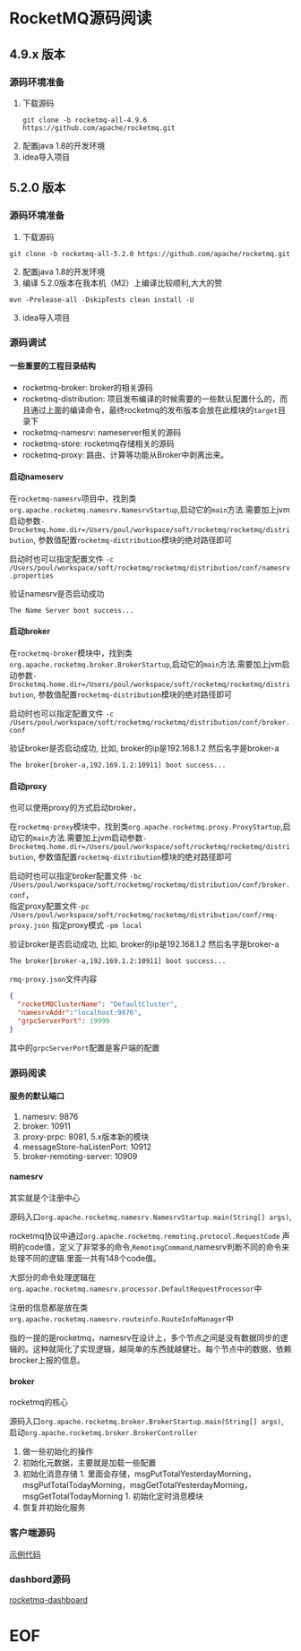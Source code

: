 # RocketMQ源码阅读


## 4.9.x 版本

### 源码环境准备

1. 下载源码
    ```shell
    git clone -b rocketmq-all-4.9.6 https://github.com/apache/rocketmq.git
    ```
2. 配置java 1.8的开发环境
3. idea导入项目



## 5.2.0 版本

### 源码环境准备
1. 下载源码
```shell
git clone -b rocketmq-all-5.2.0 https://github.com/apache/rocketmq.git
```
2. 配置java 1.8的开发环境
3. 编译
5.2.0版本在我本机（M2）上编译比较顺利,大大的赞
```shell
mvn -Prelease-all -DskipTests clean install -U
```
3. idea导入项目

### 源码调试

#### 一些重要的工程目录结构

- rocketmq-broker: broker的相关源码
- rocketmq-distribution: 项目发布编译的时候需要的一些默认配置什么的，而且通过上面的编译命令，最终rocketmq的发布版本会放在此模块的`target`目录下
- rocketmq-namesrv: nameserver相关的源码
- rocketmq-store: rocketmq存储相关的源码
- rocketmq-proxy: 路由、计算等功能从Broker中剥离出来。

#### 启动nameserv

在`rocketmq-namesrv`项目中，找到类`org.apache.rocketmq.namesrv.NamesrvStartup`,启动它的`main`方法.需要加上jvm启动参数`-Drocketmq.home.dir=/Users/poul/workspace/soft/rocketmq/rocketmq/distribution`, 参数值配置`rocketmq-distribution`模块的绝对路径即可

启动时也可以指定配置文件 `-c /Users/poul/workspace/soft/rocketmq/rocketmq/distribution/conf/namesrv.properties`

验证namesrv是否启动成功
~~~shell
The Name Server boot success...
~~~

#### 启动broker
在`rocketmq-broker`模块中，找到类`org.apache.rocketmq.broker.BrokerStartup`,启动它的`main`方法.需要加上jvm启动参数`-Drocketmq.home.dir=/Users/poul/workspace/soft/rocketmq/rocketmq/distribution`, 参数值配置`rocketmq-distribution`模块的绝对路径即可

启动时也可以指定配置文件 `-c /Users/poul/workspace/soft/rocketmq/rocketmq/distribution/conf/broker.conf`

验证broker是否启动成功, 比如, broker的ip是192.168.1.2 然后名字是broker-a
~~~shell
The broker[broker-a,192.169.1.2:10911] boot success...
~~~

#### 启动proxy
也可以使用proxy的方式启动broker，

在`rocketmq-proxy`模块中，找到类`org.apache.rocketmq.proxy.ProxyStartup`,启动它的`main`方法.需要加上jvm启动参数`-Drocketmq.home.dir=/Users/poul/workspace/soft/rocketmq/rocketmq/distribution`, 参数值配置`rocketmq-distribution`模块的绝对路径即可

启动时也可以指定broker配置文件 `-bc /Users/poul/workspace/soft/rocketmq/rocketmq/distribution/conf/broker.conf`，  
指定proxy配置文件`-pc /Users/poul/workspace/soft/rocketmq/rocketmq/distribution/conf/rmq-proxy.json`
指定proxy模式 `-pm local`

验证broker是否启动成功, 比如, broker的ip是192.168.1.2 然后名字是broker-a
~~~shell
The broker[broker-a,192.169.1.2:10911] boot success...
~~~

`rmq-proxy.json`文件内容
```json
{
  "rocketMQClusterName": "DefaultCluster",
  "namesrvAddr":"localhost:9876",
  "grpcServerPort": 19999
}
```
其中的`grpcServerPort`配置是客户端的配置

### 源码阅读

#### 服务的默认端口

1. namesrv: 9876
2. broker: 10911
3. proxy-prpc: 8081, 5.x版本新的模块
4. messageStore-haListenPort: 10912
5. broker-remoting-server: 10909

#### namesrv

其实就是个注册中心

源码入口`org.apache.rocketmq.namesrv.NamesrvStartup.main(String[] args)`,

rocketmq协议中通过`org.apache.rocketmq.remoting.protocol.RequestCode` 声明的code值，定义了非常多的命令,`RemotingCommand`,namesrv判断不同的命令来处理不同的逻辑.里面一共有148个code值。

大部分的命令处理逻辑在`org.apache.rocketmq.namesrv.processor.DefaultRequestProcessor`中

注册的信息都是放在类`org.apache.rocketmq.namesrv.routeinfo.RouteInfoManager`中

指的一提的是rocketmq，namesrv在设计上，多个节点之间是没有数据同步的逻辑的。这种就简化了实现逻辑，越简单的东西就越健壮。每个节点中的数据，依赖brocker上报的信息。


#### broker

rocketmq的核心

源码入口`org.apache.rocketmq.broker.BrokerStartup.main(String[] args)`,
启动`org.apache.rocketmq.broker.BrokerController`

1. 做一些初始化的操作
  1. 初始化元数据，主要就是加载一些配置
  2. 初始化消息存储
    1. 里面会存储，msgPutTotalYesterdayMorning，msgPutTotalTodayMorning，msgGetTotalYesterdayMorning，msgGetTotalTodayMorning
    1. 初始化定时消息模块
  3. 恢复并初始化服务




### 客户端源码

[示例代码](https://github.com/apache/rocketmq-clients/tree/java-5.0.6/java/client/src/main/java/org/apache/rocketmq/client/java/example)

### dashbord源码

[rocketmq-dashboard](https://github.com/apache/rocketmq-dashboard)

# EOF